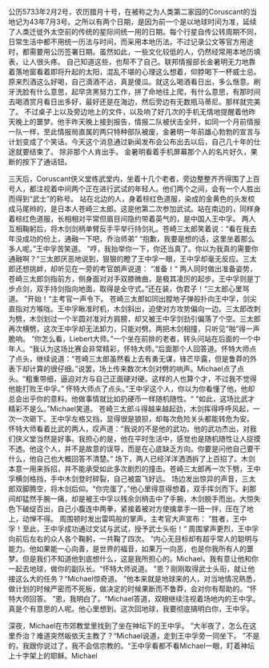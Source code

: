 公历5733年2月2号，农历腊月十号，在被称之为人类第二家园的Coruscant的当地记为43年7月3号。之所以有两个日期，是因为前一个是以地球时间为准，延续了人类迁徙外太空前的传统的星际间统一用的日期。每个行星自传公转周期不同，日常生活中都不用统一历法与时间，而采用本地历法。不过记录公文等官方用途时，都需要用公历签署日期。虽然如此，一些文化较低的人，仍然经常用本地历填表，让人很头疼。
自己知道这些，也帮不了自己。联邦情报部长金暑明无力地靠着落地窗看着即将升起的太阳，混乱不堪的心理这么想着，仰脖喝下一杯威士忌。原来烈酒这么好喝，自己滴酒不沾，真是傻瓜。就这么喝酒看日出，多么惬意。刷牙洗脸有什么意思，起早贪黑努力工作，拼了命地往上爬，有什么意思，有那时间去喝酒赏月看日出多好，最好还是在海边，然后旁边有无数瓶马蒂尼。那样就完美了。
不过桌子上以及旁边地上的文件，以及响了好几次的手机无情地提醒着他昨天晚上的噩梦。他手昨天晚上接到报告，情报二队被伏击全歼，如同一个月前情报一队一样，至此情报局直属的两只特种部队被废，金暑明一年前雄心勃勃的宣言与计划变成了个笑话。今天这个消息通过新闻发布会公布出去以后，自己几十年的仕途就要结束了。
除非那个人肯出手。
金暑明看着手机屏幕那个人的名片好久，果断的按下了通话钮。

三天后，Coruscant侠义堂练武堂内，坐着十几个老者，旁边整整齐齐得围了上百号人，都注视着中间两个正在进行武试的年轻人。他们两个之间，会有一个人胜出而得到“武士”的称号。
站在北边的人，身着棕红色道服，染成的金黄色的头发梳成马尾辫的，是日本人苍崎三太郎。这是他第二次参加武试。站在南边的，同样身着棕红色道服，长相相对平常但眉目间隐约带着英气的，是中国人王中孚。
两人互相鞠躬后，将木剑剑柄单臂反手平举行持剑礼。苍崎三太郎笑着说：“看在我去年没成功的份上，通融一下吧，乔治师弟”
“抱歉，我要是想的话，这里坐着那么多人呢。”王中孚苦笑道。
”哼，我抬举你一下，你还当真了。你以为我真的需要你通融啊？“三太郎厌恶地说到，狠狠的瞪了王中孚一眼，王中孚却毫无反应。三太郎还想挑衅，却听见在一旁的考官朗声说道：
“准备！“
两人同时做出准备姿势，苍崎三太郎剑指前方，侧身面对对手双膝微曲，是极其凌厉的起步。王中孚则是丁步点剑，双手持剑指向地面，取得是全守式。”还在装，伪君子！“三太郎心里骂道。
”开始！“主考官一声令下。
苍崎三太郎如同出膛地子弹般扑向王中孚，剑尖直指对方喉咙。王中孚瞅准时机，木剑斜出，迫使对方攻势偏向一边。三太郎改刺为劈，木剑划过一个半圆对准对方肩膀，却又被王中孚剑劲引偏落了个空。三太郎再次横劈，这次王中孚却无法卸力，只能对劈。两把木剑相撞，只听见”啪”得一声脆响。
“你怎么看，Liebert大师。”一个坐在前排的老者，转头问站在后面的一个中年人。“我认为这场比赛会非常精彩，怀特大师。”后面那个人回答道。怀特大师点了点头，继续说道：“苍崎三太郎虽然看上去有勇无谋，锋芒毕露，但是鲁莽的外表下却计算的很仔细。”说罢，场上传来数次木剑对劈的响声。Michael点了点头。“粗重带细，逼迫对方与自己正面硬对硬。这样的人也算个才，不过我不觉得他能打败王中孚。”
怀特大师点了点头。”王中孚这个人，你以为你看懂了他，他却总会出乎你的意料。他做事情就比如扔硬币一样随机随性。“
“如此，这场比武才精彩不是么。”Michael笑道。
苍崎三太郎斗得越来越起劲，木剑挥得呼呼风起，一次一次砸下。王中孚左格又挡，显得很是狼狈，却每次危险关头都能转危为安。
怀特大师看着比武的两人，叹声道：“我说的不是他的武功。他的武功杰出，对我们侠义堂当然是好事。我担心的是，他在平时生活中，感觉也是随机随性让人捉摸不透。他这个人，并不是故意的误导，而是在心底缺乏方向。你要是问他自己要干什么，他自己也大概回答不清楚。”
场下，两人已经洋洋洒洒拆了上百招了。木剑本意一用来拆招，并不能承受如此多次剧烈的撞击。苍崎三太郎再一次下劈，王中孚横剑格挡，手中木剑登时碎裂，自己被震飞好远。
场边发出惊异的声音，三太郎双脚腾空，将木剑后仰。“你完蛋了。”他心里得意得想着，双手挥剑而下。刹那间却猛然手腕一痛，却是被王中孚以残余剑柄击中了手腕，木剑脱手而出。大惊失色下破绽百出，自己小腹连中两拳，紧接着被对方使擒拿手一扭一拌，压在了地上，动惮不得。
周围顿时发出雷鸣般的掌声。主考官大声宣布：
”胜者，王中孚！至此，王中孚成功通过文试与武试，授予武士头衔！“
周围掌声更烈，王中孚向前后左右的众人各个鞠躬，一共鞠了四次。
“内心无目标却有超乎常人的聪明与能力。他如果能一心向善，是世界的福音，如果万一向恶，也是你我所有人的噩梦。但是我们不知道他到底想什么，这是我所担心的。Michael，我有意让他和你一起去地球，做你的副队长。“怀特大师说道。
”恩？刚刚取得武士头衔，就让他接这么大的任务？“Michael惊奇道。
”他本来就是地球来的人，对当地情况熟悉，做计划的时候严密而不死板，做决定的时候果断而不鲁莽，会对你有帮助的。“怀特大师回答。
”恩，我明白了。“Michael答道，双眼继续注视着场地内的王中孚。
真是个有意思的人呢。他心里想到。这次回地球，我要彻底搞明白你，王中孚。

深夜，Michael在市郊教堂里找到了坐在神坛下的王中孚。
”大半夜了，怎么在这里乔治？难道突然皈依天主教了？“Michael说道，走到王中孚旁一同坐下。
”不是的，我跟你说过了，我不会信宗教的。“王中孚看都不看Michael一眼，盯着神坛上十字架上的耶稣。Michael

